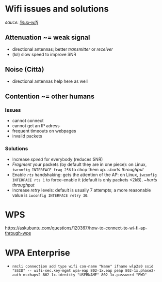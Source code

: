 # Wifi issues and solutions
_sauce: [linux-wifi](http://kmkeen.com/linux-wifi/)_

## Attenuation ~= weak signal

- directional antennas; better *transmitter* or *receiver*
- (lol) slow speed to improve SNR

## Noise (Città)

- directional antennas help here as well

## Contention ~= other humans

### Issues
- cannot connect
- cannot get an IP adress
- frequent timeouts on webpages
- invalid packets

### Solutions
- Increase *speed* for everybody (reduces SNR)
- *Fragment* your packets (by default they are in one piece): on Linux, `iwconfig INTERFACE frag 256` to chop them up. ~_hurts throughput_
- Enable *`rts`* handshaking: gets the attention of the AP: on Linux, `iwconfig INTERFACE rts 1` to force-enable it (default is only packets <2kB). ~_hurts throughput_
- Increase *retry* levels: default is usually 7 attempts; a more reasonable value is `iwconfig INTERFACE retry 30`.

# WPS
https://askubuntu.com/questions/120367/how-to-connect-to-wi-fi-ap-through-wps

# WPA Enterprise
- `nmcli connection add type wifi con-name "Name" ifname wlp2s0 ssid "SSID" -- wifi-sec.key-mgmt wpa-eap 802-1x.eap peap 802-1x.phase2-auth mschapv2 802-1x.identity "USERNAME" 802-1x.password "PWD"`
